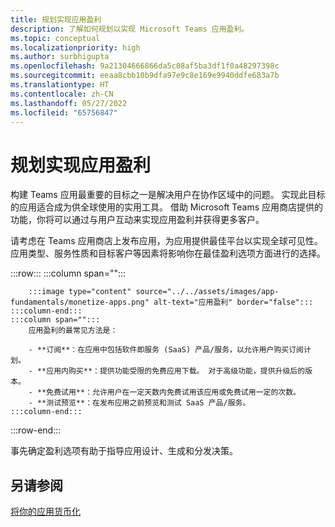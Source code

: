 ```yaml
---
title: 规划实现应用盈利
description: 了解如何规划以实现 Microsoft Teams 应用盈利。
ms.topic: conceptual
ms.localizationpriority: high
ms.author: surbhigupta
ms.openlocfilehash: 9a21304666866da5c08af5ba3df1f0a48297398c
ms.sourcegitcommit: eeaa8cbb10b9dfa97e9c8e169e9940ddfe683a7b
ms.translationtype: HT
ms.contentlocale: zh-CN
ms.lasthandoff: 05/27/2022
ms.locfileid: "65756847"
---
```

# <a name="plan-to-monetize-your-app"></a>规划实现应用盈利

构建 Teams 应用最重要的目标之一是解决用户在协作区域中的问题。 实现此目标的应用适合成为供全球使用的实用工具。 借助 Microsoft Teams 应用商店提供的功能，你将可以通过与用户互动来实现应用盈利并获得更多客户。

请考虑在 Teams 应用商店上发布应用，为应用提供最佳平台以实现全球可见性。 应用类型、服务性质和目标客户等因素将影响你在最佳盈利选项方面进行的选择。

:::row:::
    :::column span="":::

        :::image type="content" source="../../assets/images/app-fundamentals/monetize-apps.png" alt-text="应用盈利" border="false":::
    :::column-end:::
    :::column span="":::
        应用盈利的最常见方法是：

        - **订阅**：在应用中包括软件即服务 (SaaS) 产品/服务，以允许用户购买订阅计划。
        - **应用内购买**：提供功能受限的免费应用下载。 对于高级功能，提供升级后的版本。
        - **免费试用**：允许用户在一定天数内免费试用该应用或免费试用一定的次数。
        - **测试预览**：在发布应用之前预览和测试 SaaS 产品/服务。
    :::column-end:::
:::row-end:::

<!--
In addition to these features, Teams store also lets you:

- **Free trials**: Offer your app to users for a time-limited usage, so that users can try the app features for a set number of days or times.
- **Test preview**: Preview and test a SaaS offer before you publish your app.-->

事先确定盈利选项有助于指导应用设计、生成和分发决策。

## <a name="see-also"></a>另请参阅

[将你的应用货币化](../deploy-and-publish/appsource/prepare/monetize-overview.md)
